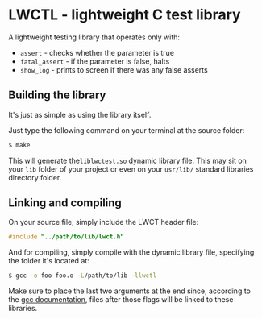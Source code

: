 # LWCTL - lightweight C test library

A lightweight testing library that operates only with:
* `assert` - checks whether the parameter is true
* `fatal_assert` - if the parameter is false, halts
* `show_log` - prints to screen if there was any false asserts

## Building the library

It's just as simple as using the library itself.

Just type the following command on your terminal at the source folder:

``` bash
$ make
```

This will generate the`liblwctest.so` dynamic library file. This may sit on your `lib` folder of your project or even on your `usr/lib/` standard libraries directory folder.

## Linking and compiling

On your source file, simply include the LWCT header file:

``` c
#include "../path/to/lib/lwct.h"
```

And for compiling, simply compile with the dynamic library file, specifying the folder it's located at:

``` bash
$ gcc -o foo foo.o -L/path/to/lib -llwctl
```

Make sure to place the last two arguments at the end since, according to the [gcc documentation](https://linux.die.net/man/1/gcc), files after those flags will be linked to these libraries.